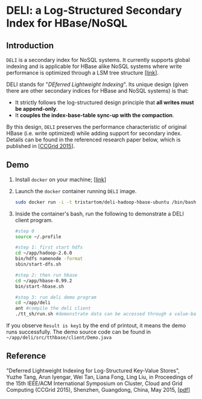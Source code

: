 DELI: a Log-Structured Secondary Index for HBase/NoSQL
======

Introduction
------
``DELI`` is a secondary index for NoSQL systems. It currently supports global indexing and is applicable for HBase alike NoSQL systems where write performance is optimized through a LSM tree structure [[link](http://en.wikipedia.org/wiki/Log-structured_merge-tree)]. 

DELI stands for "*DEferred Lightweight Indexing*". Its unique design (given there are other secondary indices for HBase and NoSQL systems) is that:

* It strictly follows the log-structured design principle that **all writes must be append-only**.
* It **couples the index-base-table sync-up with the compaction**.

By this design, ``DELI`` preserves the performance characteristic of original HBase (i.e. write optimized) while adding support for secondary index. Details can be found in the referenced research paper below, which is published in [[CCGrid 2015](http://cloud.siat.ac.cn/ccgrid2015/)].


Demo
---

1. Install ``docker`` on your machine; [[link](https://www.docker.com)]  
2. Launch the ``docker`` container running ``DELI`` image.  

    ```bash
    sudo docker run -i -t tristartom/deli-hadoop-hbase-ubuntu /bin/bash 
    ```
3. Inside the container's bash, run the following to demonstrate a DELI client program.  
    ```bash
    #step 0                       
    source ~/.profile
    
    #step 1: first start hdfs                       
    cd ~/app/hadoop-2.6.0 
    bin/hdfs namenode -format 
    sbin/start-dfs.sh  
    
    #step 2: then run hbase                         
    cd ~/app/hbase-0.99.2 
    bin/start-hbase.sh  
    
    #step 3: run deli demo program
    cd ~/app/deli
    ant #compile the deli client
    ./tt_sh/run.sh #demonstrate data can be accessed through a value-based Get (GetByIndex).
    ```

If you observe ``Result is key1`` by the end of printout, it means the demo runs successfully. The demo source code can be found in ``~/app/deli/src/tthbase/client/Demo.java``

Reference
---

"Deferred Lightweight Indexing for Log-Structured Key-Value Stores", Yuzhe Tang, Arun Iyengar, Wei Tan, Liana Fong, Ling Liu, in Proceedings of the 15th IEEE/ACM International Symposium on Cluster, Cloud and Grid Computing (CCGrid 2015), Shenzhen, Guangdong, China, May 2015, [[pdf](http://tristartom.github.io/docs/ccgrid15.pdf)]
